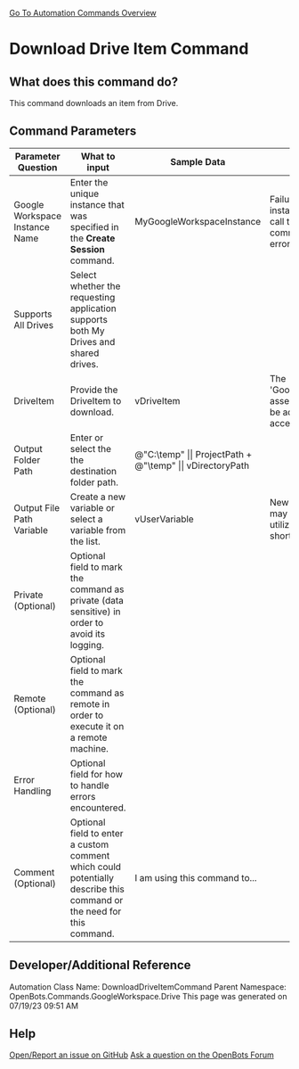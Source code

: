 <!--TITLE: Download Drive Item Command -->
<!-- SUBTITLE: a command in the Google Workspace Commands\Drive group. -->
[Go To Automation Commands Overview](/automation-commands)


# Download Drive Item Command


## What does this command do?
This command downloads an item from Drive.


## Command Parameters
| Parameter Question   	| What to input  	|  Sample Data 	| Remarks  	|
| ---                    | ---               | ---           | ---       |
|Google Workspace Instance Name|Enter the unique instance that was specified in the **Create Session** command.|MyGoogleWorkspaceInstance|Failure to enter the correct instance or failure to first call the **Create Session** command will cause an error.|
|Supports All Drives|Select whether the requesting application supports both My Drives and shared drives.|||
|DriveItem|Provide the DriveItem to download.|vDriveItem|The 'Google.Apis.Drive.v3.Data' assembly reference must be added to 'Imports' to access this type.|
|Output Folder Path|Enter or select the the destination folder path.|@"C:\temp" \|\| ProjectPath + @"\temp" \|\| vDirectoryPath||
|Output File Path Variable|Create a new variable or select a variable from the list.|vUserVariable|New variables/arguments may be instantiated by utilizing the Ctrl+K/Ctrl+J shortcuts.|
|Private (Optional)|Optional field to mark the command as private (data sensitive) in order to avoid its logging.|||
|Remote (Optional)|Optional field to mark the command as remote in order to execute it on a remote machine.|||
|Error Handling|Optional field for how to handle errors encountered.|||
|Comment (Optional)|Optional field to enter a custom comment which could potentially describe this command or the need for this command.|I am using this command to...||


## Developer/Additional Reference
Automation Class Name: DownloadDriveItemCommand
Parent Namespace: OpenBots.Commands.GoogleWorkspace.Drive
This page was generated on 07/19/23 09:51 AM


## Help
[Open/Report an issue on GitHub](https://github.com/OpenBotsAI/OpenBots.Studio/issues/new)
[Ask a question on the OpenBots Forum](https://openbots.ai/forums/)
